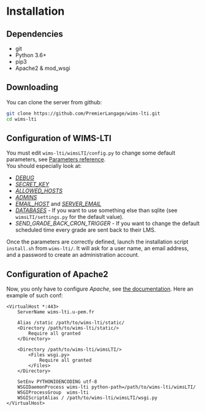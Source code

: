 # Installation

## Dependencies

* git
* Python 3.6+
* pip3
* Apache2 & mod_wsgi


## Downloading

You can clone the server from github:

```bash
git clone https://github.com/PremierLangage/wims-lti.git
cd wims-lti
```

## Configuration of WIMS-LTI

You must edit `wims-lti/wimsLTI/config.py` to change some default parameters, 
see [Parameters reference](https://docs.djangoproject.com/en/2.2/ref/settings/).  
You should especially look at:

* [*DEBUG*](https://docs.djangoproject.com/en/2.2/ref/settings/#debug)
* [*SECRET_KEY*](https://docs.djangoproject.com/en/2.2/ref/settings/#secret-key)
* [*ALLOWED_HOSTS*](https://docs.djangoproject.com/en/2.2/ref/settings/#allowed-hosts)
* [*ADMINS*](https://docs.djangoproject.com/fr/2.2/ref/settings/#admins)
* [*EMAIL_HOST*](https://docs.djangoproject.com/en/2.2/ref/settings/#email-host) 
and [*SERVER_EMAIL*](https://docs.djangoproject.com/en/2.2/ref/settings/#server-email)
* [*DATABASES*](https://docs.djangoproject.com/fr/2.2/ref/settings/#databases) - If 
you want to use something else than sqlite (see `wimsLTI/settings.py` for the default value).
* *SEND_GRADE_BACK_CRON_TRIGGER* - If you want to change the default scheduled time every grade
are sent back to their LMS.


Once the parameters are correctly defined, launch the installation script `install.sh`
from `wims-lti/`. It will ask for a user name, an email address, and a password to create
an administration account.


## Configuration of Apache2

Now, you only have to configure *Apache*,
see [the documentation](https://docs.djangoproject.com/fr/2.1/howto/deployment/wsgi/modwsgi/).
Here an example of such conf:


```text
<VirtualHost *:443>
    ServerName wims-lti.u-pem.fr

    Alias /static /path/to/wims-lti/static/
    <Directory /path/to/wims-lti/static/>
        Require all granted
    </Directory>

    <Directory /path/to/wims-lti/wimsLTI/>
        <Files wsgi.py>
            Require all granted
        </Files>
    </Directory>

    SetEnv PYTHONIOENCODING utf-8
    WSGIDaemonProcess wims-lti python-path=/path/to/wims-lti/wimsLTI/
    WSGIProcessGroup  wims-lti
    WSGIScriptAlias / /path/to/wims-lti/wimsLTI/wsgi.py
</VirtualHost>
```
